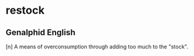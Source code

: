 # restock
## Genalphid English

[n] A means of overconsumption through adding too much to the "stock".